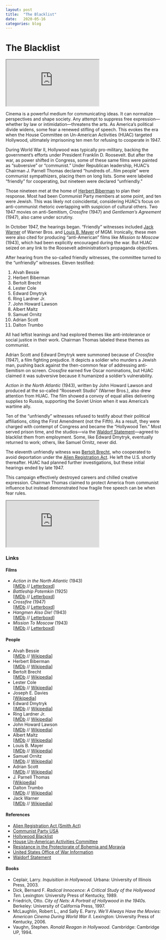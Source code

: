 ```yaml
---
layout: post
title:  "The Blacklist"
date:   2020-05-16
categories: blog
---
```

# The Blacklist

<div class="video-container">
  <iframe 
    src="https://www.youtube.com/embed/NdLuNtbSAck" 
    title="Hollywood Stars In Communist Activities (1947)"
    allow="accelerometer; autoplay; clipboard-write; encrypted-media; gyroscope; picture-in-picture; web-share" 
    referrerpolicy="strict-origin-when-cross-origin" 
    allowfullscreen>
  </iframe>
</div>

Cinema is a powerful medium for communicating ideas. It can normalize perspectives and shape society. Any attempt to suppress free expression—whether by law or intimidation—threatens the arts. As America’s political divide widens, some fear a renewed stifling of speech. This evokes the era when the House Committee on Un-American Activities (HUAC) targeted Hollywood, ultimately imprisoning ten men for refusing to cooperate in 1947.

During World War II, Hollywood was typically pro-military, backing the government’s efforts under President Franklin D. Roosevelt. But after the war, as power shifted in Congress, some of these same films were painted as “subversive” or “communist.” Under Republican leadership, HUAC’s Chairman J. Parnell Thomas declared “hundreds of…film people” were communist sympathizers, placing them on long lists. Some were labeled “friendly” for cooperating, but nineteen were declared “unfriendly.”

Those nineteen met at the home of [Herbert Biberman](https://en.wikipedia.org/wiki/Herbert_Biberman) to plan their response. Most had been Communist Party members at some point, and ten were Jewish. This was likely not coincidental, considering HUAC’s focus on anti-communist rhetoric overlapping with suspicion of cultural others. Two 1947 movies on anti-Semitism, *Crossfire* (1947) and *Gentleman’s Agreement* (1947), also came under scrutiny.

In October 1947, the hearings began. “Friendly” witnesses included [Jack Warner](https://en.wikipedia.org/wiki/Jack_L._Warner) of Warner Bros. and [Louis B. Mayer](https://en.wikipedia.org/wiki/Louis_B._Mayer) of MGM. Ironically, these men were also cited for producing “anti-American” films like *Mission to Moscow* (1943), which had been explicitly encouraged during the war. But HUAC seized on any link to the Roosevelt administration’s propaganda objectives.

After hearing from the so-called friendly witnesses, the committee turned to the “unfriendly” witnesses. Eleven testified:

1. Alvah Bessie  
2. Herbert Biberman  
3. Bertolt Brecht  
4. Lester Cole  
5. Edward Dmytryk  
6. Ring Lardner Jr.  
7. John Howard Lawson  
8. Albert Maltz  
9. Samuel Ornitz  
10. Adrian Scott  
11. Dalton Trumbo  

All had leftist leanings and had explored themes like anti-intolerance or social justice in their work. Chairman Thomas labeled these themes as communist.

Adrian Scott and Edward Dmytryk were summoned because of *Crossfire* (1947), a film fighting prejudice. It depicts a soldier who murders a Jewish man, pushing back against the then-common fear of addressing anti-Semitism on screen. *Crossfire* earned five Oscar nominations, but HUAC claimed it was subversive because it humanized a soldier’s vulnerability.

*Action in the North Atlantic* (1943), written by John Howard Lawson and produced at the so-called “Roosevelt Studio” (Warner Bros.), also drew attention from HUAC. The film showed a convoy of equal allies delivering supplies to Russia, supporting the Soviet Union when it was America’s wartime ally.

Ten of the “unfriendly” witnesses refused to testify about their political affiliations, citing the First Amendment (not the Fifth). As a result, they were charged with contempt of Congress and became the “Hollywood Ten.” Most served prison time, and the studios—via the [Waldorf Statement](https://en.wikipedia.org/wiki/Waldorf_Statement)—agreed to blacklist them from employment. Some, like Edward Dmytryk, eventually returned to work; others, like Samuel Ornitz, never did.

The eleventh unfriendly witness was [Bertolt Brecht](https://en.wikipedia.org/wiki/Bertolt_Brecht), who cooperated to avoid deportation under the [Alien Registration Act](https://en.wikipedia.org/wiki/Smith_Act). He left the U.S. shortly thereafter. HUAC had planned further investigations, but these initial hearings ended by late 1947.

This campaign effectively destroyed careers and chilled creative expression. Chairman Thomas claimed to protect America from communist influence but instead demonstrated how fragile free speech can be when fear rules.

<div class="video-container">
  <iframe 
    src="https://www.youtube.com/embed/mmeTKECkM2U" 
    title="Victims of Hollywood's Blacklist"
    allow="accelerometer; autoplay; clipboard-write; encrypted-media; gyroscope; picture-in-picture; web-share" 
    referrerpolicy="strict-origin-when-cross-origin" 
    allowfullscreen>
  </iframe>
</div>

### Links

#### Films

- *Action in the North Atlantic* (1943)  
  [[IMDb](https://www.imdb.com/title/tt0035608) // [Letterboxd](https://letterboxd.com/film/action-in-the-north-atlantic/)]
- *Battleship Potemkin* (1925)  
  [[IMDb](https://www.imdb.com/title/tt0015648) // [Letterboxd](https://letterboxd.com/film/battleship-potemkin/)]
- *Crossfire* (1947)  
  [[IMDb](http://www.imdb.com/title/tt0039286/) // [Letterboxd](https://letterboxd.com/film/crossfire/)]
- *Hangmen Also Die!* (1943)  
  [[IMDb](http://www.imdb.com/title/tt0035966/) // [Letterboxd](https://letterboxd.com/film/hangmen-also-die/)]
- *Mission To Moscow* (1943)  
  [[IMDb](http://www.imdb.com/title/tt0036166/) // [Letterboxd](https://letterboxd.com/film/mission-to-moscow/)]

#### People

- Alvah Bessie  
  [[IMDb](https://www.imdb.com/name/nm0078827) // [Wikipedia](https://en.wikipedia.org/wiki/Alvah_Bessie)]
- Herbert Biberman  
  [[IMDb](https://www.imdb.com/name/nm0080868) // [Wikipedia](https://en.wikipedia.org/wiki/Herbert_Biberman)]
- Bertolt Brecht  
  [[IMDb](https://www.imdb.com/name/nm0106517) // [Wikipedia](https://en.wikipedia.org/wiki/Bertolt_Brecht)]
- Lester Cole  
  [[IMDb](https://www.imdb.com/name/nm0170660) // [Wikipedia](https://en.wikipedia.org/wiki/Lester_Cole)]
- Joseph E. Davies  
  [[Wikipedia](https://en.wikipedia.org/wiki/Joseph_E._Davies)]
- Edward Dmytryk  
  [[IMDb](https://www.imdb.com/name/nm0229424) // [Wikipedia](https://en.wikipedia.org/wiki/Edward_Dmytryk)]
- Ring Lardner Jr.  
  [[IMDb](https://www.imdb.com/name/nm0488057) // [Wikipedia](https://en.wikipedia.org/wiki/Ring_Lardner_Jr.)]
- John Howard Lawson  
  [[IMDb](https://www.imdb.com/name/nm0493251) // [Wikipedia](https://en.wikipedia.org/wiki/John_Howard_Lawson)]
- Albert Maltz  
  [[IMDb](https://www.imdb.com/name/nm0540816) // [Wikipedia](https://en.wikipedia.org/wiki/Albert_Maltz)]
- Louis B. Mayer  
  [[IMDb](https://www.imdb.com/name/nm0562454) // [Wikipedia](https://en.wikipedia.org/wiki/Louis_B._Mayer)]
- Samuel Ornitz  
  [[IMDb](https://www.imdb.com/name/nm0650338) // [Wikipedia](https://en.wikipedia.org/wiki/Samuel_Ornitz)]
- Adrian Scott  
  [[IMDb](https://www.imdb.com/name/nm0778789) // [Wikipedia](https://en.wikipedia.org/wiki/Adrian_Scott)]
- J. Parnell Thomas  
  [[Wikipedia](https://en.wikipedia.org/wiki/J._Parnell_Thomas)]
- Dalton Trumbo  
  [[IMDb](https://www.imdb.com/name/nm0874308) // [Wikipedia](https://en.wikipedia.org/wiki/Dalton_Trumbo)]
- Jack Warner  
  [[IMDb](https://www.imdb.com/name/nm0912491) // [Wikipedia](https://en.wikipedia.org/wiki/Jack_L._Warner)]

#### References

- [Alien Registration Act (Smith Act)](https://en.wikipedia.org/wiki/Smith_Act)
- [Communist Party USA](https://en.wikipedia.org/wiki/Communist_Party_USA)
- [Hollywood Blacklist](https://en.wikipedia.org/wiki/Hollywood_blacklist)
- [House Un-American Activities Committee](https://en.wikipedia.org/wiki/House_Un-American_Activities_Committee)
- [Resistance in the Protectorate of Bohemia and Moravia](https://en.wikipedia.org/wiki/Resistance_in_the_Protectorate_of_Bohemia_and_Moravia)
- [United States Office of War Information](https://en.wikipedia.org/wiki/United_States_Office_of_War_Information)
- [Waldorf Statement](https://en.wikipedia.org/wiki/Waldorf_Statement)

#### Books

- Ceplair, Larry. *Inquisition in Hollywood.* Urbana: University of Illinois Press, 2003.
- Dick, Bernard F. *Radical Innocence: A Critical Study of the Hollywood Ten.* Lexington: University Press of Kentucky, 1989.
- Friedrich, Otto. *City of Nets: A Portrait of Hollywood in the 1940s.* Berkeley: University of California Press, 1997.
- McLaughlin, Robert L., and Sally E. Parry. *We’ll Always Have the Movies: American Cinema During World War II.* Lexington: University Press of Kentucky, 2006.
- Vaughn, Stephen. *Ronald Reagan in Hollywood.* Cambridge: Cambridge UP, 1994.
